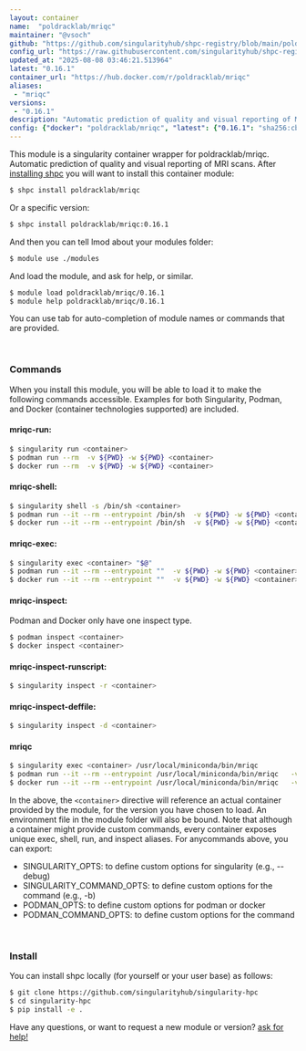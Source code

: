 ```yaml
---
layout: container
name:  "poldracklab/mriqc"
maintainer: "@vsoch"
github: "https://github.com/singularityhub/shpc-registry/blob/main/poldracklab/mriqc/container.yaml"
config_url: "https://raw.githubusercontent.com/singularityhub/shpc-registry/main/poldracklab/mriqc/container.yaml"
updated_at: "2025-08-08 03:46:21.513964"
latest: "0.16.1"
container_url: "https://hub.docker.com/r/poldracklab/mriqc"
aliases:
 - "mriqc"
versions:
 - "0.16.1"
description: "Automatic prediction of quality and visual reporting of MRI scans."
config: {"docker": "poldracklab/mriqc", "latest": {"0.16.1": "sha256:cbaeda87ca5f7a0f86816ac4a56fc28fef0ac88f392be7a9037371f8d7f48e53"}, "tags": {"0.16.1": "sha256:cbaeda87ca5f7a0f86816ac4a56fc28fef0ac88f392be7a9037371f8d7f48e53"}, "filter": ["2[.]*"], "maintainer": "@vsoch", "description": "Automatic prediction of quality and visual reporting of MRI scans.", "url": "https://hub.docker.com/r/poldracklab/mriqc", "aliases": {"mriqc": "/usr/local/miniconda/bin/mriqc"}}
---
```


This module is a singularity container wrapper for poldracklab/mriqc.
Automatic prediction of quality and visual reporting of MRI scans.
After [installing shpc](#install) you will want to install this container module:


```bash
$ shpc install poldracklab/mriqc
```

Or a specific version:

```bash
$ shpc install poldracklab/mriqc:0.16.1
```

And then you can tell lmod about your modules folder:

```bash
$ module use ./modules
```

And load the module, and ask for help, or similar.

```bash
$ module load poldracklab/mriqc/0.16.1
$ module help poldracklab/mriqc/0.16.1
```

You can use tab for auto-completion of module names or commands that are provided.

<br>

### Commands

When you install this module, you will be able to load it to make the following commands accessible.
Examples for both Singularity, Podman, and Docker (container technologies supported) are included.

#### mriqc-run:

```bash
$ singularity run <container>
$ podman run --rm  -v ${PWD} -w ${PWD} <container>
$ docker run --rm  -v ${PWD} -w ${PWD} <container>
```

#### mriqc-shell:

```bash
$ singularity shell -s /bin/sh <container>
$ podman run --it --rm --entrypoint /bin/sh  -v ${PWD} -w ${PWD} <container>
$ docker run --it --rm --entrypoint /bin/sh  -v ${PWD} -w ${PWD} <container>
```

#### mriqc-exec:

```bash
$ singularity exec <container> "$@"
$ podman run --it --rm --entrypoint ""  -v ${PWD} -w ${PWD} <container> "$@"
$ docker run --it --rm --entrypoint ""  -v ${PWD} -w ${PWD} <container> "$@"
```

#### mriqc-inspect:

Podman and Docker only have one inspect type.

```bash
$ podman inspect <container>
$ docker inspect <container>
```

#### mriqc-inspect-runscript:

```bash
$ singularity inspect -r <container>
```

#### mriqc-inspect-deffile:

```bash
$ singularity inspect -d <container>
```


#### mriqc

```bash
$ singularity exec <container> /usr/local/miniconda/bin/mriqc
$ podman run --it --rm --entrypoint /usr/local/miniconda/bin/mriqc   -v ${PWD} -w ${PWD} <container> -c " $@"
$ docker run --it --rm --entrypoint /usr/local/miniconda/bin/mriqc   -v ${PWD} -w ${PWD} <container> -c " $@"
```



In the above, the `<container>` directive will reference an actual container provided
by the module, for the version you have chosen to load. An environment file in the
module folder will also be bound. Note that although a container
might provide custom commands, every container exposes unique exec, shell, run, and
inspect aliases. For anycommands above, you can export:

 - SINGULARITY_OPTS: to define custom options for singularity (e.g., --debug)
 - SINGULARITY_COMMAND_OPTS: to define custom options for the command (e.g., -b)
 - PODMAN_OPTS: to define custom options for podman or docker
 - PODMAN_COMMAND_OPTS: to define custom options for the command

<br>

### Install

You can install shpc locally (for yourself or your user base) as follows:

```bash
$ git clone https://github.com/singularityhub/singularity-hpc
$ cd singularity-hpc
$ pip install -e .
```

Have any questions, or want to request a new module or version? [ask for help!](https://github.com/singularityhub/singularity-hpc/issues)